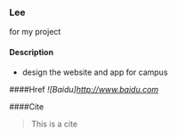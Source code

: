 ### Lee
for my project

#### Description

* design the website and app for campus

####Href
*![Baidu]http://www.baidu.com*

####Cite
> This is a cite
